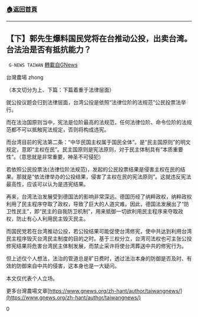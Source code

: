 ###  [:house:返回首頁](https://github.com/ourhimalayas/txt)
---

## 【下】郭先生爆料国民党将在台推动公投，出卖台湾。台法治是否有抵抗能力？
` G-NEWS TAIWAN` [轉載自GNews](https://gnews.org/zh-hans/828023/)

台灣農場 zhong

（本文切分为上、下篇：下篇着重于法律层面）

就公投议题会归到法律层面，台湾公投是依照“法律位阶的法规范”公民投票法举行。

而在法治国原则当中，宪法是位阶最高的法规范，任何法律位阶、命令位阶的法规范都不可以抵触宪法规定，否则将构成违宪。

而台湾目前的宪法第二条：“中华民国主权属于国民全体”。是“民主国原则”的明文规定，意即“主权在民”。民主国原则是宪法原则，对于民主体制具有“本质重要性”。（意思就是非常重要，神圣不可侵犯）

若依照公民投票法(法律位阶法规范)，发起的公民投票结果是侵害主权在民的结果。那就是“依法律举办的公投结果，侵害了主权在民的宪法原则”。这就违反宪法最高性，应该可以认为是违宪结果。

再来，台湾法治发展受到德国法的影响非常深远。德国历经了纳粹政权，纳粹政权利用了民主程序夺取了政权，导致了巨大的人道灾难。因此，德国法发展出了“防卫性民主”，即“民主的自我防卫机制”，用来抵御一切欲利用民主程序来夺取政权，防止有心人利用民主毁灭民主。

而国民党若在台湾推动公投，若公投结果可能促使台湾修宪，使中共达到利用台湾民主程序毁灭台湾民主制度的目的之时。基于三权分立，台湾司法权也可主张公投修宪结果将危害台湾民主体制发展，而禁止采许将使台湾葬送中共的修宪行为。

但上述仅个人想法，法治的管道总是旷日费时，透过法治本身的防御是否及时、有效的防御来自中共的侵害，这本身也是一大疑问。

本文仅代表个人立场。

更多台灣農場文章[https://www.gnews.org/zh-hant/author/taiwangnews/](https://www.gnews.org/zh-hant/author/taiwangnews/)

0

